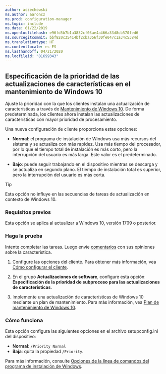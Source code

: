 ```yaml
---
author: aczechowski
ms.author: aaroncz
ms.prod: configuration-manager
ms.topic: include
ms.date: 01/22/2019
ms.openlocfilehash: e96fd5b7b1a3832cf03ae4a466a33d8cb570fed6
ms.sourcegitcommit: bbf820c35414bf2cba356f30fe047c1a34c5384d
ms.translationtype: HT
ms.contentlocale: es-ES
ms.lasthandoff: 04/21/2020
ms.locfileid: "81699343"
---
```

## <a name="specify-priority-for-feature-updates-in-windows-10-servicing"></a><a name="bkmk_neo"></a> Especificación de la prioridad de las actualizaciones de características en el mantenimiento de Windows 10
<!--3734525-->

Ajuste la prioridad con la que los clientes instalan una actualización de características a través de [Mantenimiento de Windows 10](../../../../../osd/deploy-use/manage-windows-as-a-service.md). De forma predeterminada, los clientes ahora instalan las actualizaciones de características con mayor prioridad de procesamiento. 

Una nueva configuración de cliente proporciona estas opciones: 

- **Normal**: el programa de instalación de Windows usa más recursos del sistema y se actualiza con más rapidez. Usa más tiempo del procesador, por lo que el tiempo total de instalación es más corto, pero la interrupción del usuario es más larga. Este valor es el predeterminado.  

- **Bajo**: puede seguir trabajando en el dispositivo mientras se descarga y se actualiza en segundo plano. El tiempo de instalación total es superior, pero la interrupción del usuario es más corta.  

<!-- - **Not configured**: Configuration Manager doesn't make changes to the thread priority property in the setupconfig.ini configuration file.   -->


> [!Tip]  
> Esta opción no influye en las secuencias de tareas de actualización en contexto de Windows 10.  


### <a name="prerequisites"></a>Requisitos previos

Esta opción se aplica al actualizar a Windows 10, versión 1709 o posterior.  


### <a name="try-it-out"></a>Haga la prueba

Intente completar las tareas. Luego envíe [comentarios](../../../../understand/find-help.md#product-feedback) con sus opiniones sobre la característica.

1. Configure las opciones del cliente. Para obtener más información, vea [Cómo configurar el cliente](../../../../clients/deploy/configure-client-settings.md).  

2. En el grupo **Actualizaciones de software**, configure esta opción: **Especificación de la prioridad de subproceso para las actualizaciones de características**.  

3. Implemente una actualización de características de Windows 10 mediante un plan de mantenimiento. Para más información, vea [Plan de mantenimiento de Windows 10](../../../../../osd/deploy-use/manage-windows-as-a-service.md#BKMK_ServicingPlan).  


### <a name="how-it-works"></a>Cómo funciona

Esta opción configura las siguientes opciones en el archivo setupconfig.ini del dispositivo:

- **Normal**: `/Priority Normal`
- **Baja**: quita la propiedad `/Priority`.

Para más información, consulte [Opciones de la línea de comandos del programa de instalación de Windows](https://docs.microsoft.com/windows-hardware/manufacture/desktop/windows-setup-command-line-options).

